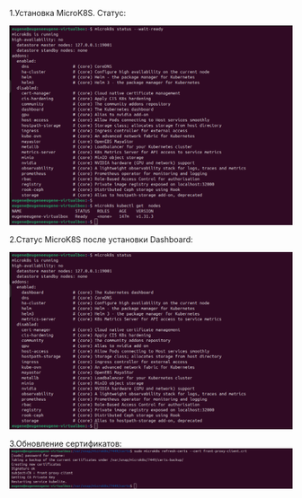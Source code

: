 1.Установка MicroK8S. Статус:


![alt text](1.png)

2.Статус MicroK8S после установки Dashboard:


![alt text](2.png)


3.Обновление сертификатов:
![alt text](4.png)